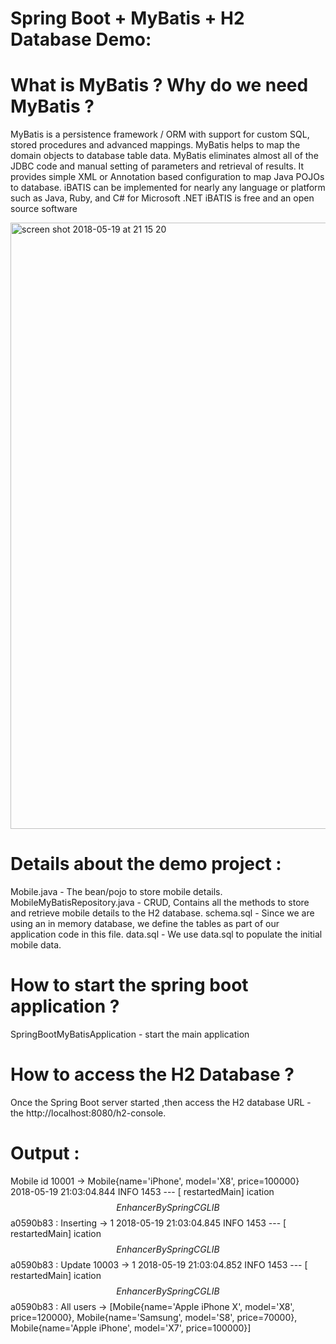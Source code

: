 # Spring Boot + MyBatis + H2 Database Demo:


# What is MyBatis ? Why do we need MyBatis ?

MyBatis is a persistence framework / ORM with support for custom SQL, stored procedures and advanced mappings.
MyBatis helps to map the domain objects to database table data.
MyBatis eliminates almost all of the JDBC code and manual setting of parameters and retrieval of results.
It provides simple XML or Annotation based configuration to map Java POJOs to database.
iBATIS can be implemented for nearly any language or platform such as Java, Ruby, and C# for Microsoft .NET
iBATIS is free and an open source software


<img width="970" alt="screen shot 2018-05-19 at 21 15 20" src="https://user-images.githubusercontent.com/30971809/40272172-d8eb330a-5ba9-11e8-9a56-f0374d379088.png">


# Details about the demo project :

Mobile.java - The bean/pojo to store mobile details.
MobileMyBatisRepository.java - CRUD, Contains all the methods to store and retrieve mobile details to the H2 database.
schema.sql - Since we are using an in memory database, we define the tables as part of our application code in this file.
data.sql - We use data.sql to populate the initial mobile data.

# How to start the spring boot application ?

SpringBootMyBatisApplication - start the main application

# How to access the H2 Database ?

Once the Spring Boot server started ,then access the H2 database URL - the http://localhost:8080/h2-console.

# Output :

Mobile id 10001 -> Mobile{name='iPhone', model='X8', price=100000}
2018-05-19 21:03:04.844  INFO 1453 --- [  restartedMain] ication$$EnhancerBySpringCGLIB$$a0590b83 : Inserting -> 1
2018-05-19 21:03:04.845  INFO 1453 --- [  restartedMain] ication$$EnhancerBySpringCGLIB$$a0590b83 : Update 10003 -> 1
2018-05-19 21:03:04.852  INFO 1453 --- [  restartedMain] ication$$EnhancerBySpringCGLIB$$a0590b83 : All users -> [Mobile{name='Apple iPhone X', model='X8', price=120000}, Mobile{name='Samsung', model='S8', price=70000}, Mobile{name='Apple iPhone', model='X7', price=100000}]



